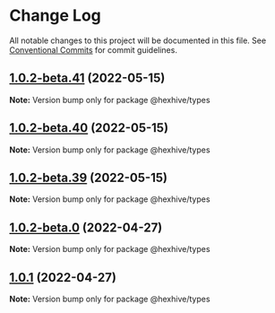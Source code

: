 # Change Log

All notable changes to this project will be documented in this file.
See [Conventional Commits](https://conventionalcommits.org) for commit guidelines.

## [1.0.2-beta.41](https://github.com/TheTechCompany/sudbuster/compare/v1.0.2-beta.40...v1.0.2-beta.41) (2022-05-15)

**Note:** Version bump only for package @hexhive/types





## [1.0.2-beta.40](https://github.com/TheTechCompany/sudbuster/compare/v1.0.2-beta.39...v1.0.2-beta.40) (2022-05-15)

**Note:** Version bump only for package @hexhive/types





## [1.0.2-beta.39](https://github.com/TheTechCompany/sudbuster/compare/v1.0.2-beta.38...v1.0.2-beta.39) (2022-05-15)

**Note:** Version bump only for package @hexhive/types





## [1.0.2-beta.0](https://github.com/TheTechCompany/sudbuster/compare/v1.0.1...v1.0.2-beta.0) (2022-04-27)

**Note:** Version bump only for package @hexhive/types





## [1.0.1](https://github.com/TheTechCompany/sudbuster/compare/v0.0.6-alpha.64...v1.0.1) (2022-04-27)

**Note:** Version bump only for package @hexhive/types

